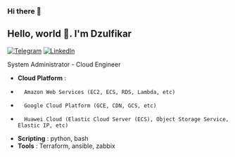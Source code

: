### Hi there 👋
## Hello, world 👋. I'm Dzulfikar
[![Telegram](https://img.shields.io/static/v1?label=%20&message=Telegram&logo=Telegram&style=flat&labelColor=grey)](https://t.me/epacix)
[![LinkedIn](https://img.shields.io/static/v1?label=%20&message=LinkedIn&logo=LinkedIn&style=flat&labelColor=grey)](https://www.linkedin.com/in/dzulfi/)

System Administrator - Cloud Engineer

- **Cloud Platform** : 
-       Amazon Web Services (EC2, ECS, RDS, Lambda, etc) 
-       Google Cloud Platform (GCE, CDN, GCS, etc) 
-       Huawei Cloud (Elastic Cloud Server (ECS), Object Storage Service, Elastic IP, etc)
- **Scripting** : python, bash
- **Tools** : Terraform, ansible, zabbix
